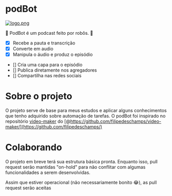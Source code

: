 # podBot

[![logo.png](https://i.postimg.cc/GhGmr651/logo.png)](https://postimg.cc/569VSKJP)

🤖 PodBot é um podcast feito por robôs. 🤖 

- [x] Recebe a pauta e transcrição
- [x] Converte em audio
- [x] Manipula o áudio e produz o episódio
- [] Cria uma capa para o episódio
- [] Publica diretamente nos agregadores
- [] Compartilha nas redes sociais

# Sobre o projeto

O projeto serve de base para meus estudos e aplicar alguns conhecimentos que tenho adquirido sobre automação de tarefas. O podBot foi inspirado no repositório [video-maker](https://github.com/filipedeschamps/video-maker/) do [@https://github.com/filipedeschamps/video-maker/](https://github.com/filipedeschamps/)

# Colaborando

O projeto em breve terá sua estrutura básica pronta. Enquanto isso, pull request serão mantidas "on-hold" para não conflitar com algumas funcionalidades a serem desenvolvidas.

Assim que estiver operacional (não necessariamente bonito 😂), as pull request serão aceitas